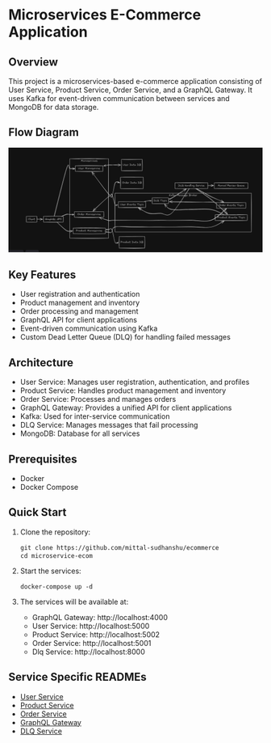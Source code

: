 # Microservices E-Commerce Application

## Overview
This project is a microservices-based e-commerce application consisting of User Service, Product Service, Order Service, and a GraphQL Gateway. It uses Kafka for event-driven communication between services and MongoDB for data storage.


## Flow Diagram
![Flow Diagram of Application](image.png)

## Key Features
- User registration and authentication
- Product management and inventory
- Order processing and management
- GraphQL API for client applications
- Event-driven communication using Kafka
- Custom Dead Letter Queue (DLQ) for handling failed messages


## Architecture
- User Service: Manages user registration, authentication, and profiles
- Product Service: Handles product management and inventory
- Order Service: Processes and manages orders
- GraphQL Gateway: Provides a unified API for client applications
- Kafka: Used for inter-service communication
- DLQ Service: Manages messages that fail processing
- MongoDB: Database for all services

## Prerequisites
- Docker
- Docker Compose

## Quick Start

1. Clone the repository:
   ```
   git clone https://github.com/mittal-sudhanshu/ecommerce
   cd microservice-ecom
   ```

2. Start the services:
   ```
   docker-compose up -d
   ```

3. The services will be available at:
   - GraphQL Gateway: http://localhost:4000
   - User Service: http://localhost:5000
   - Product Service: http://localhost:5002
   - Order Service: http://localhost:5001
   - Dlq Service: http://localhost:8000

## Service Specific READMEs
- [User Service](./user-service/README.md)
- [Product Service](./product-service/README.md)
- [Order Service](./order-service/README.md)
- [GraphQL Gateway](./graphql-gateway/README.md)
- [DLQ Service](./dlq-service/README.md)
